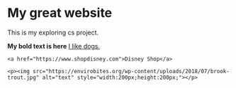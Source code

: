 <!DOCTYPE html>
<html>
 <body>
   <h1>My great website </h1>
   <p>This is my exploring cs project. </p>
   <b>My bold text is here</b>
   <u>I like dogs. </u>
   
   
    <a href="https://www.shopdisney.com">Disney Shop</a>   
   
    <p><img src="https://envirobites.org/wp-content/uploads/2018/07/brook-trout.jpg" alt="text" style="width:200px;height:200px;"></p>
   
 </body>
</html>
